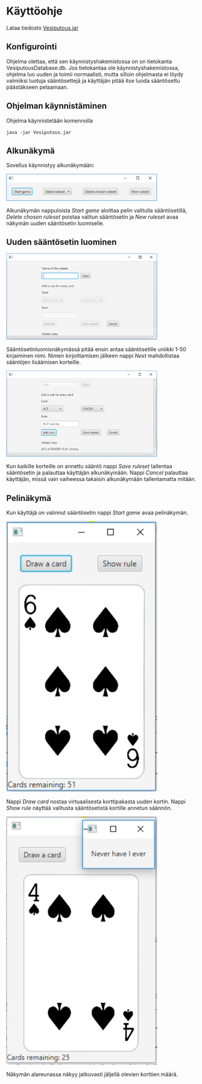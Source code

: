 # Käyttöohje

Lataa tiedosto [Vesiputous.jar](https://github.com/Imppazz/ot-harjoitustyo/releases/tag/Viikko5)

## Konfigurointi

Ohjelma olettaa, että sen käynnistyshakemistossa on on tietokanta VesiputousDatabase.db. Jos tietokantaa ole käynnistyshakemistossa, ohjelma luo uuden ja toimii normaalisti, mutta silloin ohjelmasta ei löydy valmiiksi luotuja sääntösettejä ja käyttäjän pitää itse luoda sääntösettu päästäkseen pelaamaan.

## Ohjelman käynnistäminen

Ohjelma käynnistetään komennolla 

```
java -jar Vesiputous.jar
```

## Alkunäkymä

Sovellus käynnistyy alkunäkymään:

<img src="https://github.com/Imppazz/ot-harjoitustyo/blob/master/dokumentaatio/Kuvat/alkunakyma.PNG" width="400">

Alkunäkymän nappuloista _Start game_ aloittaa pelin valitulla sääntösetillä, _Delete chosen ruleset_ poistaa valitun sääntösetin ja _New ruleset_ avaa näkymän uuden sääntösetin luomiselle.

## Uuden sääntösetin luominen

<img src="https://github.com/Imppazz/ot-harjoitustyo/blob/master/dokumentaatio/Kuvat/lisaasaantoja.PNG" width="400">

Sääntösetinluomisnäkymässä pitää ensin antaa sääntösetille uniikki 1-50 kirjaiminen nimi. Nimen kirjoittamisen jälkeen nappi _Next_ mahdollistaa sääntöjen lisäämisen korteille. 

<img src="https://github.com/Imppazz/ot-harjoitustyo/blob/master/dokumentaatio/Kuvat/lisaasaantoja2.PNG" width="400">

Kun kaikille korteille on annettu sääntö nappi _Save ruleset_ tallentaa sääntösetin ja palauttaa käyttäjän alkunäkymään. Nappi _Cancel_ palauttaa käyttäjän, missä vain vaiheessa takaisin alkunäkymään tallentamatta mitään.

## Pelinäkymä

Kun käyttäjä on valinnut sääntösetin nappi _Start game_ avaa pelinäkymän.

<img src="https://github.com/Imppazz/ot-harjoitustyo/blob/master/dokumentaatio/Kuvat/pelinalku.PNG" width="400">

Nappi _Draw card_ nostaa virtuaalisesta korttipakasta uuden kortin. Nappi _Show rule_ näyttää valitusta sääntösetistä kortille annetun säännön. 

<img src="https://github.com/Imppazz/ot-harjoitustyo/blob/master/dokumentaatio/Kuvat/saanto.PNG" width="400">

Näkymän alareunassa näkyy jatkuvasti jäljellä olevien korttien määrä.
